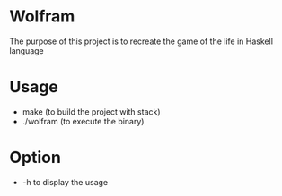# Wolfram

The purpose of this project is to recreate the game of the life in Haskell language

# Usage
 - make (to build the project with stack)
 - ./wolfram (to execute the binary)
# Option
 - -h to display the usage
